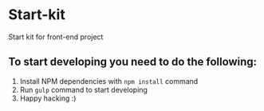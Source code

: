 # Start-kit
Start kit for front-end project

## To start developing you need to do the following:
1. Install NPM dependencies with `npm install` command
2. Run `gulp` command to start developing
3. Happy hacking :)
